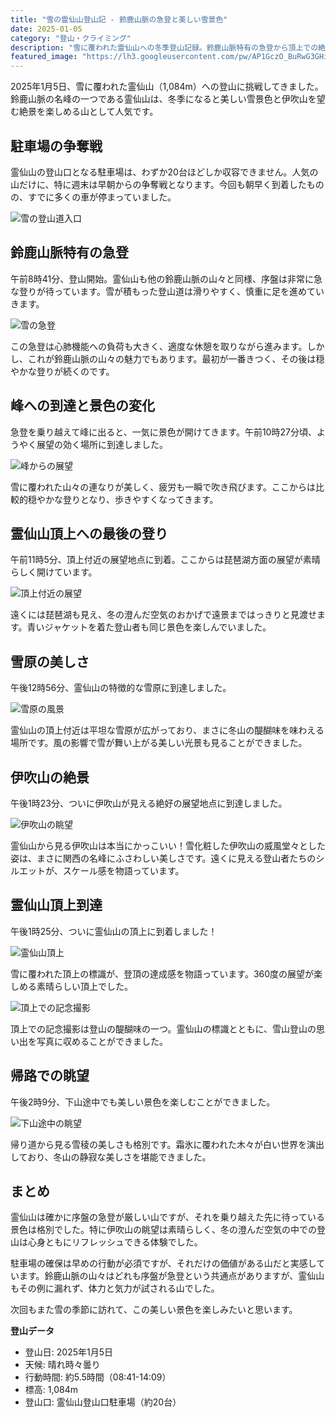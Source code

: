 ```yaml
---
title: "雪の霊仙山登山記 - 鈴鹿山脈の急登と美しい雪景色"
date: 2025-01-05
category: "登山・クライミング"
description: "雪に覆われた霊仙山への冬季登山記録。鈴鹿山脈特有の急登から頂上での絶景まで、限られた駐車スペースから始まる冬山の魅力をお届けします。"
featured_image: "https://lh3.googleusercontent.com/pw/AP1GczO_BuRwG3GHiobCWlTg-XPuENxte1SwloVNNKjeTGhA18_LMDoiC_G2DqegQf3CpoVcry7iI9A-6lv9mx-SIY4Av9JwZ2GsFaMCj1b9DJI3sVmf_2QrINP7vpFsv7kElsO7vax9ilVrQvy3m7N44kbAEQ=s800-no-gm?authuser=0"
---
```


2025年1月5日、雪に覆われた霊仙山（1,084m）への登山に挑戦してきました。鈴鹿山脈の名峰の一つである霊仙山は、冬季になると美しい雪景色と伊吹山を望む絶景を楽しめる山として人気です。

## 駐車場の争奪戦

霊仙山の登山口となる駐車場は、わずか20台ほどしか収容できません。人気の山だけに、特に週末は早朝からの争奪戦となります。今回も朝早く到着したものの、すでに多くの車が停まっていました。

![雪の登山道入口](https://lh3.googleusercontent.com/pw/AP1GczPTLsI5dBkyBQIIcNFPe-ptRG3C0c1xlPoncGLIt6CsyhJAD3wEusRFjBXgVoFepO2QdX_KTxcuHaHweO5IVxjhWkUEoUhAXSadex9dBzwGB0RgxVOc=s800-no-gm?authuser=0)

## 鈴鹿山脈特有の急登

午前8時41分、登山開始。霊仙山も他の鈴鹿山脈の山々と同様、序盤は非常に急な登りが待っています。雪が積もった登山道は滑りやすく、慎重に足を進めていきます。

![雪の急登](https://lh3.googleusercontent.com/pw/AP1GczMlcZtOLOsqpIYmdZxgtZXbGvQi-Syw3uQYQXT2oPUIcwAsQNjIXBRe6lQLS0M7s6LBd5Pefhm6PwTMGUuUHRc1S-qVPrm7yjTL6gUF-xTp13SjW1OCxtASXiPVlsP_VoCKOJcjsZ5QZ6I6OHJ3C-hqcQ=s800-no-gm?authuser=0)

この急登は心肺機能への負荷も大きく、適度な休憩を取りながら進みます。しかし、これが鈴鹿山脈の山々の魅力でもあります。最初が一番きつく、その後は穏やかな登りが続くのです。

## 峰への到達と景色の変化

急登を乗り越えて峰に出ると、一気に景色が開けてきます。午前10時27分頃、ようやく展望の効く場所に到達しました。

![峰からの展望](https://lh3.googleusercontent.com/pw/AP1GczPaqE-Ou7_71RdzCBd_uIffkXmZ1Y7edbzxp8lAJ7JdnJTU8mqRJpC6QMmr9bYNJ61hKKhzOHJFnVaiQoc5Eu4mB89gs0SLKkbB0Ee4RXIP2_IxR64sIgZqVxjl7FgIQiwSkN0napd8ZN87oceVAEbAIQ=s800-no-gm?authuser=0)

雪に覆われた山々の連なりが美しく、疲労も一瞬で吹き飛びます。ここからは比較的穏やかな登りとなり、歩きやすくなってきます。

## 霊仙山頂上への最後の登り

午前11時5分、頂上付近の展望地点に到着。ここからは琵琶湖方面の展望が素晴らしく開けています。

![頂上付近の展望](https://lh3.googleusercontent.com/pw/AP1GczOl5CwVdyDZAAEuemWwlMUJhpzyD6VjmKTweymGuG53XcBVwSo6MViTtfVkSjbeE3HtTLIz100T_Yk0xyE9VJLGm7ujFpejW5f-DeyTcN-5LxY_6rkOsL_6Vro0s7Dh1akmB1DQbBpsPmI2013733TOkQ=s800-no-gm?authuser=0)

遠くには琵琶湖も見え、冬の澄んだ空気のおかげで遠景まではっきりと見渡せます。青いジャケットを着た登山者も同じ景色を楽しんでいました。

## 雪原の美しさ

午後12時56分、霊仙山の特徴的な雪原に到達しました。

![雪原の風景](https://lh3.googleusercontent.com/pw/AP1GczMKZ0V6wou19Pwk3i3OLBMjUHo58D0UiNZxeayDXA3ZgPVNvsqR9shRDthpx5WM3c7hQkM2k6r9Cj5OclAjF_Vt8JtoSju6vPGEXEOdxFDAdtA-BzQ5hscthsy52-kFBeAqbw25JAwXAFx1FF97DMkfxw=s800-no-gm?authuser=0)

霊仙山の頂上付近は平坦な雪原が広がっており、まさに冬山の醍醐味を味わえる場所です。風の影響で雪が舞い上がる美しい光景も見ることができました。

## 伊吹山の絶景

午後1時23分、ついに伊吹山が見える絶好の展望地点に到達しました。

![伊吹山の眺望](https://lh3.googleusercontent.com/pw/AP1GczO_BuRwG3GHiobCWlTg-XPuENxte1SwloVNNKjeTGhA18_LMDoiC_G2DqegQf3CpoVcry7iI9A-6lv9mx-SIY4Av9JwZ2GsFaMCj1b9DJI3sVmf_2QrINP7vpFsv7kElsO7vax9ilVrQvy3m7N44kbAEQ=s800-no-gm?authuser=0)

霊仙山から見る伊吹山は本当にかっこいい！雪化粧した伊吹山の威風堂々とした姿は、まさに関西の名峰にふさわしい美しさです。遠くに見える登山者たちのシルエットが、スケール感を物語っています。

## 霊仙山頂上到達

午後1時25分、ついに霊仙山の頂上に到着しました！

![霊仙山頂上](https://lh3.googleusercontent.com/pw/AP1GczPXJIyLh8c40NLQbmTG29pTtJY3bZSctz_DSfZaLItF01K4Y2cmqf0PAbSYU0jDE2u48EfClXhlqPsxhACGlLFF2BfAP6j4uLakMoOezdD_V1NePo3ZdKtK0VqR9A473fp_wfDjgFkM7my5Q4n_roJXTA=s800-no-gm?authuser=0)

雪に覆われた頂上の標識が、登頂の達成感を物語っています。360度の展望が楽しめる素晴らしい頂上でした。

![頂上での記念撮影](https://lh3.googleusercontent.com/pw/AP1GczM1nQqGTVEbjN9dVNWUgx_HXHGmBLXtfbaR5z9Ggbo7P0R-SIsB2DtlVycoMw21Pmoh7uS1fWe-77SHWWpSZCwUM_vwIRPvyw1Gg3AA__JND_l2uugFQO0orCpR9oSgY0F3qdI7uUQJTzl1fUWEvoXTxQ=s800-no-gm?authuser=0)

頂上での記念撮影は登山の醍醐味の一つ。霊仙山の標識とともに、雪山登山の思い出を写真に収めることができました。

## 帰路での眺望

午後2時9分、下山途中でも美しい景色を楽しむことができました。

![下山途中の眺望](https://lh3.googleusercontent.com/pw/AP1GczMIGuepOt6ylneShuuP5yKnPXggUJU7oYoCYWmQXoJgf_nOEikRzxs6G-WH54_4feKMlzGPugr6uR9tDK_hXn4Ud-imXv_CwyzWfTntjYnSnPt2Lp5cnGkskikV-AxFnXN2Hv84RsX0vgF3WaYWibMK2Q=s800-no-gm?authuser=0)

帰り道から見る雪稜の美しさも格別です。霜氷に覆われた木々が白い世界を演出しており、冬山の静寂な美しさを堪能できました。

## まとめ

霊仙山は確かに序盤の急登が厳しい山ですが、それを乗り越えた先に待っている景色は格別でした。特に伊吹山の眺望は素晴らしく、冬の澄んだ空気の中での登山は心身ともにリフレッシュできる体験でした。

駐車場の確保は早めの行動が必須ですが、それだけの価値がある山だと実感しています。鈴鹿山脈の山々はどれも序盤が急登という共通点がありますが、霊仙山もその例に漏れず、体力と気力が試される山でした。

次回もまた雪の季節に訪れて、この美しい景色を楽しみたいと思います。

**登山データ**
- 登山日: 2025年1月5日
- 天候: 晴れ時々曇り
- 行動時間: 約5.5時間（08:41-14:09）
- 標高: 1,084m
- 登山口: 霊仙山登山口駐車場（約20台）